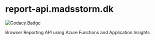 # report-api.madsstorm.dk

[![Codacy Badge](https://api.codacy.com/project/badge/Grade/a70458af90214e7198f85a06cf507021)](https://app.codacy.com/app/madsstorm/report-api.madsstorm.dk?utm_source=github.com&utm_medium=referral&utm_content=madsstorm/report-api.madsstorm.dk&utm_campaign=Badge_Grade_Settings)

Browser Reporting API using Azure Functions and Application Insights
